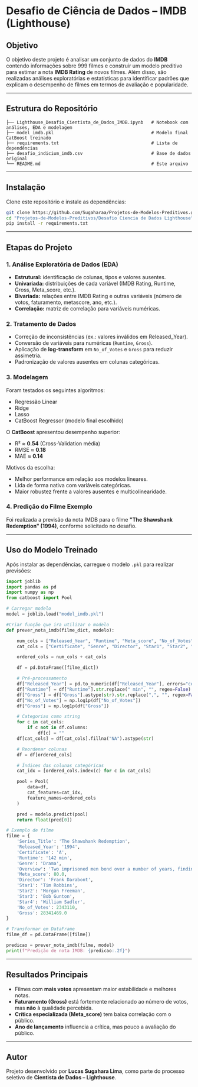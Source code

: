 #  Desafio de Ciência de Dados – IMDB (Lighthouse)

##  Objetivo

O objetivo deste projeto é analisar um conjunto de dados do **IMDB** contendo informações sobre 999 filmes e construir um modelo preditivo para estimar a nota **IMDB Rating** de novos filmes. Além disso, são realizadas análises exploratórias e estatísticas para identificar padrões que explicam o desempenho de filmes em termos de avaliação e popularidade.

---

## Estrutura do Repositório

```
├── Lighthouse_Desafio_Cientista_de_Dados_IMDB.ipynb   # Notebook com análises, EDA e modelagem
├── model_imdb.pkl                                     # Modelo final CatBoost treinado
├── requirements.txt                                   # Lista de dependências
├── desafio_indicium_imdb.csv                          # Base de dados original
└── README.md                                          # Este arquivo
```

---

## Instalação

Clone este repositório e instale as dependências:

```bash
git clone https://github.com/Sugaharaa/Projetos-de-Modelos-Preditivos.git
cd "Projetos-de-Modelos-Preditivos/Desafio Ciencia de Dados Lighthouse"
pip install -r requirements.txt
```

---

## Etapas do Projeto

### 1. Análise Exploratória de Dados (EDA)

* **Estrutural:** identificação de colunas, tipos e valores ausentes.
* **Univariada:** distribuições de cada variável (IMDB Rating, Runtime, Gross, Meta\_score, etc.).
* **Bivariada:** relações entre IMDB Rating e outras variáveis (número de votos, faturamento, metascore, ano, etc.).
* **Correlação:** matriz de correlação para variáveis numéricas.

### 2. Tratamento de Dados

* Correção de inconsistências (ex.: valores inválidos em Released\_Year).
* Conversão de variáveis para numéricas (`Runtime`, `Gross`).
* Aplicação de **log-transform** em `No_of_Votes` e `Gross` para reduzir assimetria.
* Padronização de valores ausentes em colunas categóricas.

### 3. Modelagem

Foram testados os seguintes algoritmos:

* Regressão Linear
* Ridge
* Lasso
* CatBoost Regressor (modelo final escolhido)

O **CatBoost** apresentou desempenho superior:

* R² ≈ **0.54** (Cross-Validation média)
* RMSE ≈ **0.18**
* MAE ≈ **0.14**

Motivos da escolha:

* Melhor performance em relação aos modelos lineares.
* Lida de forma nativa com variáveis categóricas.
* Maior robustez frente a valores ausentes e multicolinearidade.

### 4. Predição do Filme Exemplo

Foi realizada a previsão da nota IMDB para o filme **"The Shawshank Redemption" (1994)**, conforme solicitado no desafio.

---

## Uso do Modelo Treinado

Após instalar as dependências, carregue o modelo `.pkl` para realizar previsões:

```python
import joblib
import pandas as pd
import numpy as np
from catboost import Pool

# Carregar modelo
model = joblib.load("model_imdb.pkl")

#Criar função que ira utilizar o modelo
def prever_nota_imdb(filme_dict, modelo):

    num_cols = ["Released_Year", "Runtime", "Meta_score", "No_of_Votes", "Gross"]
    cat_cols = ["Certificate", "Genre", "Director", "Star1", "Star2", "Star3", "Star4"]

    ordered_cols = num_cols + cat_cols

    df = pd.DataFrame([filme_dict])

    # Pré-processamento
    df["Released_Year"] = pd.to_numeric(df["Released_Year"], errors="coerce")
    df["Runtime"] = df["Runtime"].str.replace(" min", "", regex=False).astype(float)
    df["Gross"] = df["Gross"].astype(str).str.replace(",", "", regex=False).astype(float)
    df["No_of_Votes"] = np.log1p(df["No_of_Votes"])
    df["Gross"] = np.log1p(df["Gross"])

    # Categorias como string
    for c in cat_cols:
        if c not in df.columns:
            df[c] = ""
    df[cat_cols] = df[cat_cols].fillna("NA").astype(str)

    # Reordenar colunas
    df = df[ordered_cols]

    # Índices das colunas categóricas
    cat_idx = [ordered_cols.index(c) for c in cat_cols]

    pool = Pool(
        data=df,
        cat_features=cat_idx,
        feature_names=ordered_cols
    )

    pred = modelo.predict(pool)
    return float(pred[0])

# Exemplo de filme
filme = {
    'Series_Title': 'The Shawshank Redemption',
    'Released_Year': '1994',
    'Certificate': 'A',
    'Runtime': '142 min',
    'Genre': 'Drama',
    'Overview': 'Two imprisoned men bond over a number of years, finding solace and eventual redemption through acts of common decency.',
    'Meta_score': 80.0,
    'Director': 'Frank Darabont',
    'Star1': 'Tim Robbins',
    'Star2': 'Morgan Freeman',
    'Star3': 'Bob Gunton',
    'Star4': 'William Sadler',
    'No_of_Votes': 2343110,
    'Gross': 28341469.0
}

# Transformar em DataFrame
filme_df = pd.DataFrame([filme])

predicao = prever_nota_imdb(filme, model)
print(f"Predição de nota IMDB: {predicao:.2f}")
```

---

## Resultados Principais

* Filmes com **mais votos** apresentam maior estabilidade e melhores notas.
* **Faturamento (Gross)** está fortemente relacionado ao número de votos, mas **não** à qualidade percebida.
* **Crítica especializada (Meta\_score)** tem baixa correlação com o público.
* **Ano de lançamento** influencia a crítica, mas pouco a avaliação do público.

---

## Autor

Projeto desenvolvido por **Lucas Sugahara Lima**, como parte do processo seletivo de **Cientista de Dados – Lighthouse**.
